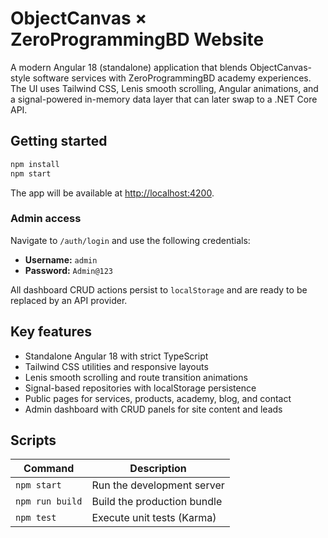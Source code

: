 # ObjectCanvas × ZeroProgrammingBD Website

A modern Angular 18 (standalone) application that blends ObjectCanvas-style software services with ZeroProgrammingBD academy experiences. The UI uses Tailwind CSS, Lenis smooth scrolling, Angular animations, and a signal-powered in-memory data layer that can later swap to a .NET Core API.

## Getting started

```bash
npm install
npm start
```

The app will be available at [http://localhost:4200](http://localhost:4200).

### Admin access

Navigate to `/auth/login` and use the following credentials:

- **Username:** `admin`
- **Password:** `Admin@123`

All dashboard CRUD actions persist to `localStorage` and are ready to be replaced by an API provider.

## Key features

- Standalone Angular 18 with strict TypeScript
- Tailwind CSS utilities and responsive layouts
- Lenis smooth scrolling and route transition animations
- Signal-based repositories with localStorage persistence
- Public pages for services, products, academy, blog, and contact
- Admin dashboard with CRUD panels for site content and leads

## Scripts

| Command       | Description                         |
| ------------- | ----------------------------------- |
| `npm start`   | Run the development server          |
| `npm run build` | Build the production bundle         |
| `npm test`    | Execute unit tests (Karma)          |

